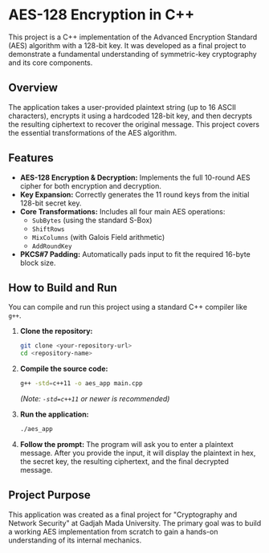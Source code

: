 # AES-128 Encryption in C++

This project is a C++ implementation of the Advanced Encryption Standard (AES) algorithm with a 128-bit key. It was developed as a final project to demonstrate a fundamental understanding of symmetric-key cryptography and its core components.

## Overview

The application takes a user-provided plaintext string (up to 16 ASCII characters), encrypts it using a hardcoded 128-bit key, and then decrypts the resulting ciphertext to recover the original message. This project covers the essential transformations of the AES algorithm.

## Features

* **AES-128 Encryption & Decryption:** Implements the full 10-round AES cipher for both encryption and decryption.
* **Key Expansion:** Correctly generates the 11 round keys from the initial 128-bit secret key.
* **Core Transformations:** Includes all four main AES operations:
    * `SubBytes` (using the standard S-Box)
    * `ShiftRows`
    * `MixColumns` (with Galois Field arithmetic)
    * `AddRoundKey`
* **PKCS#7 Padding:** Automatically pads input to fit the required 16-byte block size.

## How to Build and Run

You can compile and run this project using a standard C++ compiler like `g++`.

1.  **Clone the repository:**
    ```bash
    git clone <your-repository-url>
    cd <repository-name>
    ```

2.  **Compile the source code:**
    ```bash
    g++ -std=c++11 -o aes_app main.cpp
    ```
    *(Note: `-std=c++11` or newer is recommended)*

3.  **Run the application:**
    ```bash
    ./aes_app
    ```

4.  **Follow the prompt:**
    The program will ask you to enter a plaintext message. After you provide the input, it will display the plaintext in hex, the secret key, the resulting ciphertext, and the final decrypted message.

## Project Purpose

This application was created as a final project for "Cryptography and Network Security" at Gadjah Mada University. The primary goal was to build a working AES implementation from scratch to gain a hands-on understanding of its internal mechanics.
